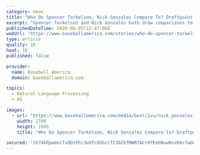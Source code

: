 ```yaml
---
category: news
title: "Who Do Spencer Torkelson, Nick Gonzales Compare To? Draftpoint Offers Some Suggestions"
excerpt: "Spencer Torkelson and Nick Gonzales both draw comparisons to players who have carved out noteworthy careers so far."
publishedDateTime: 2020-06-05T12:47:00Z
webUrl: "https://www.baseballamerica.com/stories/who-do-spencer-torkelson-nick-gonzales-compare-to-draftpoint-offers-some-suggestions/"
type: article
quality: 16
heat: 16
published: false

provider:
  name: Baseball America
  domain: baseballamerica.com

topics:
  - Natural Language Processing
  - AI

images:
  - url: "https://www.baseballamerica.com/media/bovli2vu/nick_gonzales_billmitchell.jpg"
    width: 2700
    height: 1905
    title: "Who Do Spencer Torkelson, Nick Gonzales Compare To? Draftpoint Offers Some Suggestions"

secured: "iK74kRpwmniTxDDtPhi3wXfc8VbccfC3bZkfMWRfAC+97EebNvwNsxKm+7wUAfl81TFikmzQH0YX7nBKVnDF3JjsLtBwB7BsS20S8b/mWgga83lBLcdigF+QmdHN80BDKmlleGJsKi3DD0p4HSDrhJkac/Rqyg4VnxlqgoHFrxIC/5uyszk8JBBPk32VQG1zWxlW4S9Xk+hLgqXmw9BzsYWdTHUdarbeC/8p2ugKcv6S3N+ZcEhUMOoo7PaUQ+tT0qf91uDU+QmxjMi1FOHY3AZZJRqM7RBM/OwRtQImqBMIZFa7ycTl+q7fKgKTTAnV;V5bIWTw1fxXNhucFts7uvw=="
---
```


